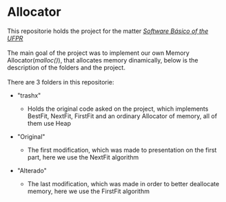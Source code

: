 # Allocator
This repositorie holds the project for the matter [*Software Básico of the UFPR*](https://www.inf.ufpr.br/bmuller/#/ci1064)\
\
The main goal of the project was to implement our own Memory Allocator(*malloc()*), that allocates memory dinamically, below is the description of the folders and the project.\
\
There are 3 folders in this repositorie:

* "trashx"
    * Holds the original code asked on the project, which implements BestFit, NextFit, FirstFit and an ordinary Allocator of memory, all of them use Heap

* "Original"
    * The first modification, which was made to presentation on the first part, here we use the NextFit algorithm

* "Alterado"
    * The last modification, which was made in order to better deallocate memory, here we use the FirstFit algorithm



